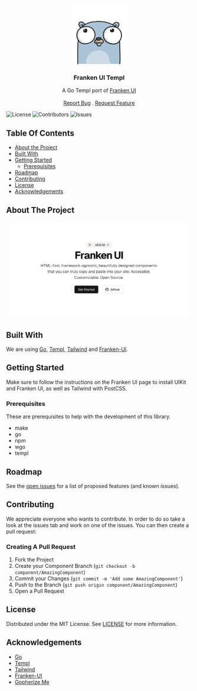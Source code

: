 <br/>
<p align="center">
  <a href="https://github.com/yzaimoglu/franken-ui">
    <img src=".github/images/logo.png" alt="Logo" width="160" height="160">
  </a>

  <h3 align="center">Franken UI Templ</h3>

  <p align="center">
    A Go Templ port of <a href="https://github.com/sveltecult/franken-ui">Franken UI</a>
    <br/>
    <br/>
    <a href="https://github.com/yzaimoglu/franken-ui/issues">Report Bug</a>
    .
    <a href="https://github.com/yzaimoglu/franken-ui/issues">Request Feature</a>
  </p>
</p>

![License](https://img.shields.io/github/license/yzaimoglu/franken-ui) ![Contributors](https://img.shields.io/github/contributors/yzaimoglu/franken-ui?color=dark-green) ![Issues](https://img.shields.io/github/issues/yzaimoglu/franken-ui)

## Table Of Contents

* [About the Project](#about-the-project)
* [Built With](#built-with)
* [Getting Started](#getting-started)
  * [Prerequisites](#prerequisites)
* [Roadmap](#roadmap)
* [Contributing](#contributing)
* [License](#license)
* [Acknowledgements](#acknowledgements)

## About The Project

<img src=".github/images/screenshot.png" alt="Screenshot">

## Built With

We are using [Go](https://go.dev), [Templ](https://templ.guide/), [Tailwind](https://tailwindcss.com/) and [Franken-UI](https://github.com/sveltecult/franken-ui).

## Getting Started

Make sure to follow the instructions on the Franken UI page to install UIKit and Franken UI, as well as Tailwind with PostCSS.

### Prerequisites

These are prerequisites to help with the development of this library.

* make
* go 
* npm
* wgo
* templ

## Roadmap

See the [open issues](https://github.com/yzaimoglu/franken-ui/issues) for a list of proposed features (and known issues).

## Contributing

We appreciate everyone who wants to contribute. In order to do so take a look at the issues tab and work on one of the issues. You can then create a pull request:

### Creating A Pull Request

1. Fork the Project
2. Create your Component Branch (`git checkout -b component/AmazingComponent`)
3. Commit your Changes (`git commit -m 'Add some AmazingComponent'`)
4. Push to the Branch (`git push origin component/AmazingComponent`)
5. Open a Pull Request

## License

Distributed under the MIT License. See [LICENSE](https://github.com/yzaimoglu/franken-ui/blob/main/LICENSE) for more information.

## Acknowledgements

* [Go](https://go.dev)
* [Templ](https://templ.guide)
* [Tailwind](https://tailwindcss.com/)
* [Franken-UI](https://github.com/sveltecult/franken-ui)
* [Gopherize Me](https://gopherize.me/)
